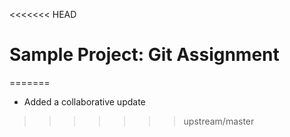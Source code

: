 <<<<<<< HEAD
# Sample Project: Git Assignment
=======
- Added a collaborative update
>>>>>>> upstream/master
